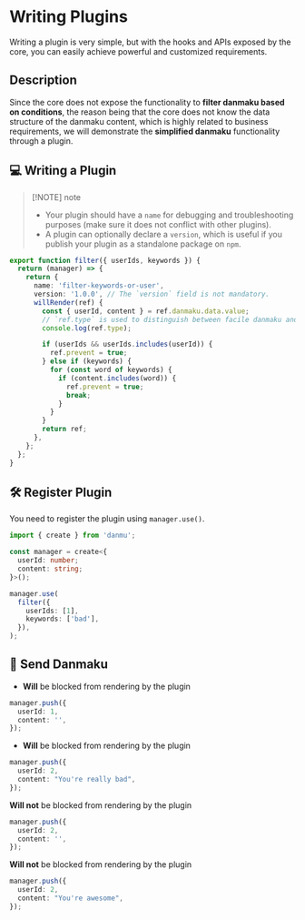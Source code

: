 # Writing Plugins

Writing a plugin is very simple, but with the hooks and APIs exposed by the core, you can easily achieve powerful and customized requirements.

## Description

Since the core does not expose the functionality to **filter danmaku based on conditions**, the reason being that the core does not know the data structure of the danmaku content, which is highly related to business requirements, we will demonstrate the **simplified danmaku** functionality through a plugin.

## 💻 Writing a Plugin

> [!NOTE] note
>
> - Your plugin should have a `name` for debugging and troubleshooting purposes (make sure it does not conflict with other plugins).
> - A plugin can optionally declare a `version`, which is useful if you publish your plugin as a standalone package on `npm`.

```ts {11,15}
export function filter({ userIds, keywords }) {
  return (manager) => {
    return {
      name: 'filter-keywords-or-user',
      version: '1.0.0', // The `version` field is not mandatory.
      willRender(ref) {
        const { userId, content } = ref.danmaku.data.value;
        // `ref.type` is used to distinguish between facile danmaku and flexible danmaku.
        console.log(ref.type);

        if (userIds && userIds.includes(userId)) {
          ref.prevent = true;
        } else if (keywords) {
          for (const word of keywords) {
            if (content.includes(word)) {
              ref.prevent = true;
              break;
            }
          }
        }
        return ref;
      },
    };
  };
}
```

## 🛠️ Register Plugin

You need to register the plugin using `manager.use()`.

```ts {9-12}
import { create } from 'danmu';

const manager = create<{
  userId: number;
  content: string;
}>();

manager.use(
  filter({
    userIds: [1],
    keywords: ['bad'],
  }),
);
```

## 💬 Send Danmaku

- **Will** be blocked from rendering by the plugin

```ts {2}
manager.push({
  userId: 1,
  content: '',
});
```

- **Will** be blocked from rendering by the plugin

```ts {3}
manager.push({
  userId: 2,
  content: "You're really bad",
});
```

**Will not** be blocked from rendering by the plugin

```ts {2}
manager.push({
  userId: 2,
  content: '',
});
```

**Will not** be blocked from rendering by the plugin

```ts {3}
manager.push({
  userId: 2,
  content: "You're awesome",
});
```
